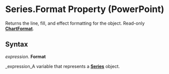 
# Series.Format Property (PowerPoint)

Returns the line, fill, and effect formatting for the object. Read-only  **[ChartFormat](bba095c6-2abf-eb14-10d4-35686c06941c.md)**.


## Syntax

 _expression_. **Format**

 _expression_A variable that represents a  **[Series](5c8c2d92-d8ca-4d21-e213-c374292275d4.md)** object.


